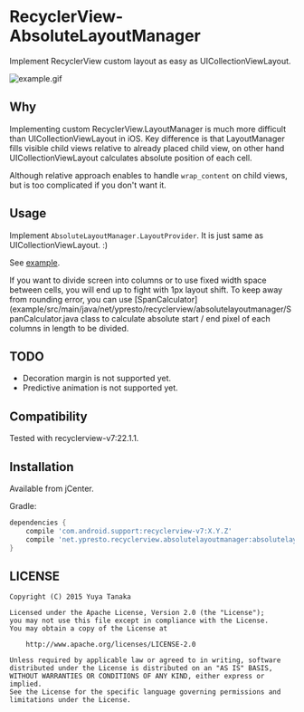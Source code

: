 RecyclerView-AbsoluteLayoutManager
==================================

Implement RecyclerView custom layout as easy as UICollectionViewLayout.

![example.gif](https://cloud.githubusercontent.com/assets/400558/13219481/a4a7a436-d9b3-11e5-910c-e13e57979ec9.gif)


Why
----

Implementing custom RecyclerView.LayoutManager is much more difficult
than UICollectionViewLayout in iOS.
Key difference is that LayoutManager fills visible child views relative to
already placed child view, on other hand UICollectionViewLayout calculates
absolute position of each cell.

Although relative approach enables to handle `wrap_content` on child views,
but is too complicated if you don't want it.


Usage
----

Implement `AbsoluteLayoutManager.LayoutProvider`.
It is just same as UICollectionViewLayout. :)

See [example](example/src/main/java/net/ypresto/recyclerview/absolutelayoutmanager/example/SquareVerticalLayoutProvider.java).

If you want to divide screen into columns or to use fixed width space
between cells, you will end up to fight with 1px layout shift.
To keep away from rounding error, you can use [SpanCalculator](example/src/main/java/net/ypresto/recyclerview/absolutelayoutmanager/SpanCalculator.java
class to calculate absolute start / end pixel of each columns in length to be
divided.

TODO
----

- Decoration margin is not supported yet.
- Predictive animation is not supported yet.


Compatibility
----

Tested with recyclerview-v7:22.1.1.


Installation
----

Available from jCenter.

Gradle:

```groovy
dependencies {
    compile 'com.android.support:recyclerview-v7:X.Y.Z'
    compile 'net.ypresto.recyclerview.absolutelayoutmanager:absolutelayoutmanager:0.2.0'
}
```


LICENSE
----

```
Copyright (C) 2015 Yuya Tanaka

Licensed under the Apache License, Version 2.0 (the "License");
you may not use this file except in compliance with the License.
You may obtain a copy of the License at

    http://www.apache.org/licenses/LICENSE-2.0

Unless required by applicable law or agreed to in writing, software
distributed under the License is distributed on an "AS IS" BASIS,
WITHOUT WARRANTIES OR CONDITIONS OF ANY KIND, either express or implied.
See the License for the specific language governing permissions and
limitations under the License.
```

